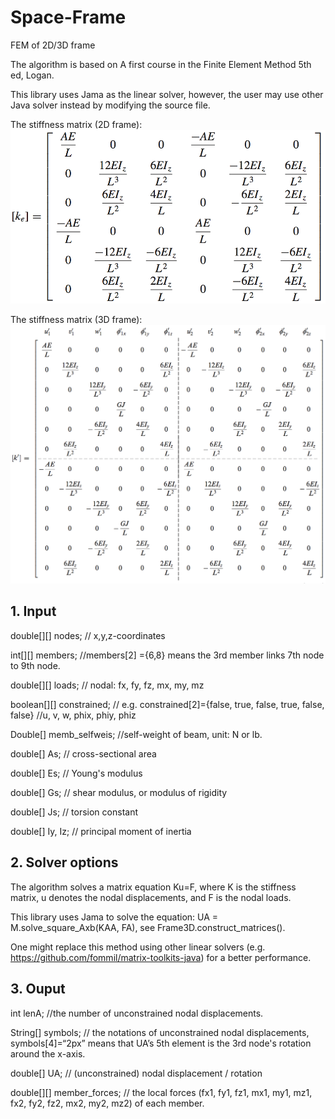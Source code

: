 # Space-Frame
FEM of 2D/3D frame 

The algorithm is based on A first course in the Finite Element Method 5th ed, Logan.

This library uses Jama as the linear solver, however, the user may use other Java solver instead by modifying the source file.


The stiffness matrix (2D frame):
![alt text](k6.png "Description goes here")

The stiffness matrix (3D frame):
![alt text](k12.png "Description goes here")

## 1. Input
double[][] nodes; // x,y,z-coordinates

int[][] members; //members[2] ={6,8} means the 3rd member links 7th node to 9th node.

double[][] loads; // nodal: fx, fy, fz, mx, my, mz

boolean[][] constrained; // e.g. constrained[2]={false, true, false, true, false, false}  //u, v, w, phix, phiy, phiz
	
Double[] memb_selfweis; //self-weight of beam, unit: N or lb.

double[] As; // cross-sectional area

double[] Es; // Young's modulus

double[] Gs; // shear modulus, or modulus of rigidity

double[] Js; // torsion constant

double[] Iy, Iz; // principal moment of inertia

## 2. Solver options
The algorithm solves a matrix equation Ku=F, where K is the stiffness matrix, u denotes the nodal displacements, and F is the nodal loads.

This library uses Jama to solve the equation: UA = M.solve_square_Axb(KAA, FA), see Frame3D.construct_matrices(). 

One might replace this method using other linear solvers (e.g. https://github.com/fommil/matrix-toolkits-java) for a better performance.

## 3. Ouput

int lenA;  //the number of unconstrained nodal displacements.

String[] symbols; // the notations of unconstrained nodal displacements, symbols[4]=“2px” means that UA’s 5th element is the 3rd node's rotation around the x-axis.

double[] UA; // (unconstrained) nodal displacement / rotation

double[][] member_forces; // the local forces (fx1, fy1, fz1, mx1, my1, mz1, fx2, fy2, fz2, mx2, my2, mz2) of each member.

